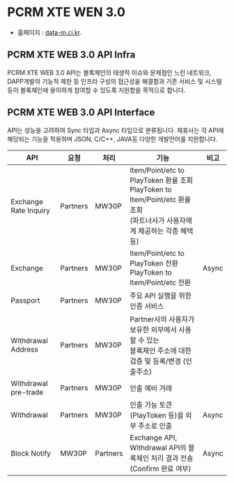 # PCRM XTE WEN 3.0 

- 홈페이지 : [data-m.ci.kr](http://www.data-m.co.kr/).

## PCRM XTE WEB 3.0 API Infra
PCRM XTE WEB 3.0 API는 블록체인의 태생적 이슈와 문제점인 느린 네트워크, DAPP개발의 기능적 제한 등 인프라 구성의 접근성을 해결함과 기존 서비스 및 시스템 등이 블록체인에 용이하게 참여할 수 있도록 지원함을 목적으로 합니다. 

## PCRM XTE WEB 3.0 API Interface
API는 성능을 고려하여 Sync 타입과 Async 타입으로 분류됩니다. 제휴사는 각 API에 해당되는 기능을 적용하며 JSON, C/C++, JAVA등 다양한 개발언어를 지원합니다.

| API | 요청 | 처리 | 기능 | 비고 |
|----------------------------|--------|--------|------|------|
|Exchange Rate Inquiry|Partners|MW30P|Item/Point/etc to PlayToken 환율 조회<br>PlayToken to Item/Point/etc 환율 조회<br>(파트너사가 사용자에게 제공하는 각종 혜택 등)||
|Exchange |Partners|MW30P|Item/Point/etc to PlayToken 전환<br>PlayToken to Item/Point/etc 전환|Async|
|Passport|Partners|MW30P|주요 API 실행을 위한 인증 서비스||
|Withdrawal Address|Partners|MW30P|Partner사의 사용자가 보유한 외부에서 사용할 수 있는<br>블록체인 주소에 대한 검증 및 등록/변경 (인출주소) ||
|Withdrawal pre-trade|Partners|MW30P|인출 예비 거래||
|Withdrawal|Partners|MW30P|인출 가능 토큰(PlayToken 등)을 외부 주소로 인출|Async|
|Block Notify|MW30P|Partners|Exchange API, Withdrawal API의 블록체인 처리 결과 전송<br>(Confirm 완료 여부)|Async|
